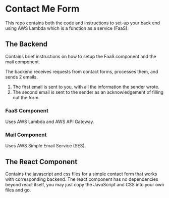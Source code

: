 # Contact Me Form

This repo contains both the code and instructions to set-up your back end using AWS Lambda which is a function as a service (FaaS).

## The Backend

Contains brief instructions on how to setup the FaaS component and the mail component.    

The backend receives requests from contact forms, processes them, and sends 2 emails.  
1. The first email is sent to you, with all the information the sender wrote.
2. The second email is sent to the sender as an acknowledgement of filling out the form.

### FaaS Component

Uses AWS Lambda and AWS API Gateway.

### Mail Component

Uses AWS Simple Email Service (SES).

## The React Component

Contains the javascript and css files for a simple contact form that works with corresponding backend.  The react component has no dependencies beyond react itself, you may just copy the JavaScript and CSS into your own files and go.
